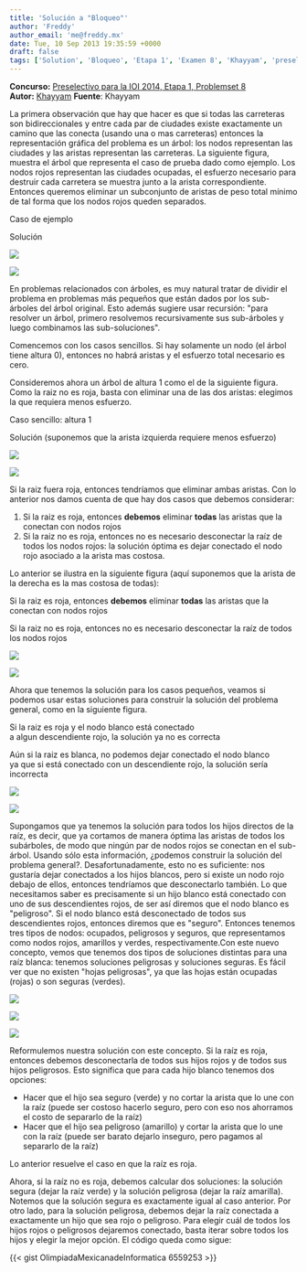 ```yaml
---
title: 'Solución a "Bloqueo"'
author: 'Freddy'
author_email: 'me@freddy.mx'
date: Tue, 10 Sep 2013 19:35:59 +0000
draft: false
tags: ['Solution', 'Bloqueo', 'Etapa 1', 'Examen 8', 'Khayyam', 'preselectivo', 'solución', 'Soluciones Preselectivo 2014']
---
```


**Concurso:** [Preselectivo para la IOI 2014, Etapa 1, Problemset 8](https://omegaup.com/arena/problem/bloqueo) **Autor:** [Khayyam](http://www.cimat.mx/~omar) **Fuente**: Khayyam

La primera observación que hay que hacer es que si todas las carreteras son bidireccionales y entre cada par de ciudades existe exactamente un camino que las conecta (usando una o mas carreteras) entonces la representación gráfica del problema es un árbol: los nodos representan las ciudades y las aristas representan las carreteras. La siguiente figura, muestra el árbol que representa el caso de prueba dado como ejemplo. Los nodos rojos representan las ciudades ocupadas, el esfuerzo necesario para destruir cada carretera se muestra junto a la arista correspondiente. Entonces queremos eliminar un subconjunto de aristas de peso total mínimo de tal forma que los nodos rojos queden separados.

Caso de ejemplo

Solución

![](/images/example.png)

![](/images/example_solution.png)

En problemas relacionados con árboles, es muy natural tratar de dividir el problema en problemas más pequeños que están dados por los sub-árboles del árbol original. Esto además sugiere usar recursión: "para resolver un árbol, primero resolvemos recursivamente sus sub-árboles y luego combinamos las sub-soluciones".

Comencemos con los casos sencillos. Si hay solamente un nodo (el árbol tiene altura 0), entonces no habrá aristas y el esfuerzo total necesario es cero.

Consideremos ahora un árbol de altura 1 como el de la siguiente figura. Como la raiz no es roja, basta con eliminar una de las dos aristas: elegimos la que requiera menos esfuerzo.

Caso sencillo: altura 1

Solución (suponemos que la arista izquierda requiere menos esfuerzo)

![](/images/simple0.jpg)

![](/images/simple1.jpg)

Si la raiz fuera roja, entonces tendríamos que eliminar ambas aristas. Con lo anterior nos damos cuenta de que hay dos casos que debemos considerar:

1.  Si la raiz es roja, entonces **debemos** eliminar **todas** las aristas que la conectan con nodos rojos
2.  Si la raiz no es roja, entonces no es necesario desconectar la raíz de todos los nodos rojos: la solución óptima es dejar conectado el nodo rojo asociado a la arista mas costosa.

Lo anterior se ilustra en la siguiente figura (aquí suponemos que la arista de la derecha es la mas costosa de todas):

Si la raiz es roja, entonces **debemos** eliminar **todas** las aristas que la conectan con nodos rojos

Si la raiz no es roja, entonces no es necesario desconectar la raíz de todos los nodos rojos

![](/images/redRootAllRed.png)

![](/images/whiteRootAllRed.png)

Ahora que tenemos la solución para los casos pequeños, veamos si podemos usar estas soluciones para construir la solución del problema general, como en la siguiente figura.

Si la raiz es roja y el nodo blanco está conectado  
a algun descendiente rojo, la solución ya no es correcta

Aún si la raiz es blanca, no podemos dejar conectado el nodo blanco  
ya que si está conectado con un descendiente rojo, la solución sería incorrecta

![](/images/redRootAllRed_cloud.png)

![](/images/whiteRootAllRed_cloud.png)

Supongamos que ya tenemos la solución para todos los hijos directos de la raíz, es decir, que ya cortamos de manera óptima las aristas de todos los subárboles, de modo que ningún par de nodos rojos se conectan en el sub-árbol. Usando sólo esta información, ¿podemos construir la solución del problema general?. Desafortunadamente, esto no es suficiente: nos gustaría dejar conectados a los hijos blancos, pero si existe un nodo rojo debajo de ellos, entonces tendríamos que desconectarlo también. Lo que necesitamos saber es precisamente si un hijo blanco está conectado con uno de sus descendientes rojos, de ser así diremos que el nodo blanco es "peligroso". Si el nodo blanco está desconectado de todos sus descendientes rojos, entonces diremos que es "seguro". Entonces tenemos tres tipos de nodos: ocupados, peligrosos y seguros, que representamos como nodos rojos, amarillos y verdes, respectivamente.Con este nuevo concepto, vemos que tenemos dos tipos de soluciones distintas para una raíz blanca: tenemos soluciones peligrosas y soluciones seguras. Es fácil ver que no existen "hojas peligrosas", ya que las hojas están ocupadas (rojas) o son seguras (verdes).

![](/images/redRootOneGreen.png)

![](/images/yellowRootAllRed.png)

![](/images/greenRootAllRed.png)

Reformulemos nuestra solución con este concepto. Si la raíz es roja, entonces debemos desconectarla de todos sus hijos rojos y de todos sus hijos peligrosos. Esto significa que para cada hijo blanco tenemos dos opciones:

*   Hacer que el hijo sea seguro (verde) y no cortar la arista que lo une con la raíz (puede ser costoso hacerlo seguro, pero con eso nos ahorramos el costo de separarlo de la raíz)
*   Hacer que el hijo sea peligroso (amarillo) y cortar la arista que lo une con la raíz (puede ser barato dejarlo inseguro, pero pagamos al separarlo de la raíz)

Lo anterior resuelve el caso en que la raíz es roja.

Ahora, si la raíz no es roja, debemos calcular dos soluciones: la solución segura (dejar la raíz verde) y la solución peligrosa (dejar la raíz amarilla). Notemos que la solución segura es exactamente igual al caso anterior. Por otro lado, para la solución peligrosa, debemos dejar la raíz conectada a exactamente un hijo que sea rojo o peligroso. Para elegir cuál de todos los hijos rojos o peligrosos dejaremos conectado, basta iterar sobre todos los hijos y elegir la mejor opción. El código queda como sigue:

{{< gist OlimpiadaMexicanadeInformatica 6559253 >}}